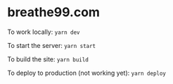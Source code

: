 # breathe99.com

To work locally: `yarn dev`

To start the server: `yarn start`

To build the site: `yarn build`

To deploy to production (not working yet): `yarn deploy`
